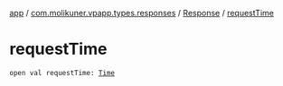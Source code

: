 [app](../../index.md) / [com.molikuner.vpapp.types.responses](../index.md) / [Response](index.md) / [requestTime](./request-time.md)

# requestTime

`open val requestTime: `[`Time`](../../com.molikuner.types/-time/index.md)